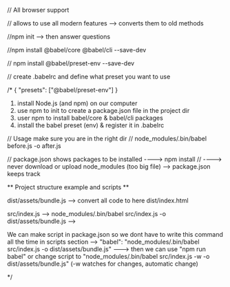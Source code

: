 // All browser support

// allows to use all modern features --> converts them to old methods



//npm init --> then answer questions

//npm install @babel/core @babel/cli --save-dev

// npm install @babel/preset-env --save-dev

// create .babelrc and define what preset you want to use

/*
{
    "presets": ["@babel/preset-env"]
}



1. install Node.js (and npm) on our computer
2. use npm to init to create a package.json file in the project dir
3. user npm to install babel/core & babel/cli packages
4. install the babel preset (env) & register it in .babelrc


// Usage
make sure you are in the right dir
// node_modules/.bin/babel before.js -o after.js

// package.json shows packages to be installed ----> npm install
// ----> never download or upload node_modules (too big file) --> package.json keeps track

** Project structure example and scripts **

dist/assets/bundle.js --> convert all code to here
dist/index.html

src/index.js --> node_modules/.bin/babel src/index.js -o dist/assets/bundle.js -->

We can make script in package.json so we dont have to write this command all the time
in scripts section -->
"babel": "node_modules/.bin/babel src/index.js -o dist/assets/bundle.js"
---> then we can use "npm run babel"
or change script to "node_modules/.bin/babel src/index.js -w -o dist/assets/bundle.js" (-w watches for changes, automatic change)


*/
